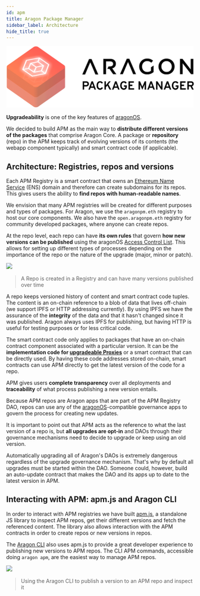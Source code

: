```yaml
---
id: apm
title: Aragon Package Manager
sidebar_label: Architecture
hide_title: true
---
```


![](/docs/assets/brand/aragonpm.png)

**Upgradeability** is one of the key features of [aragonOS](/docs/aragonos-intro.html).

We decided to build APM as the main way to **distribute different versions of the packages** that comprise Aragon Core. A package or **repository** (repo) in the APM keeps track of evolving versions of its contents (the webapp component typically) and smart contract code (if applicable).

## Architecture: Registries, repos and versions

Each APM Registry is a smart contract that owns an [Ethereum Name Service](https://ens.domains/) (ENS) domain and therefore can create subdomains for its repos. This gives users the ability to **find repos with human-readable names**.

We envision that many APM registries will be created for different purposes and types of packages. For Aragon, we use the `aragonpm.eth` registry to host our core components. We also have the `open.aragonpm.eth` registry for community developed packages, where anyone can create repos.

At the repo level, each repo can have **its own rules** that govern **how new versions can be published** using the aragonOS [Access Control List](/docs/acl-intro.html). This allows for setting up different types of processes depending on the importance of the repo or the nature of the upgrade (major, minor or patch).

![](https://blog.aragon.org/content/images/2018/08/0_THgdT5gn4P-WjT3d.png)

> A Repo is created in a Registry and can have many versions published over time

A repo keeps versioned history of content and smart contract code tuples. The content is an on-chain reference to a blob of data that lives off-chain (we support IPFS or HTTP addressing currently). By using IPFS we have the assurance of the **integrity** of the data and that it hasn't changed since it was published. Aragon always uses IPFS for publishing, but having HTTP is useful for testing purposes or for less critical code.

The smart contract code only applies to packages that have an on-chain contract component associated with a particular version. It can be the **implementation code for [upgradeable Proxies](/docs/upgradeability-intro.html)** or a smart contract that can be directly used. By having these code addresses stored on-chain, smart contracts can use APM directly to get the latest version of the code for a repo.

APM gives users **complete transparency** over all deployments and **traceability** of what process publishing a new version entails.

Because APM repos are Aragon apps that are part of the APM Registry DAO, repos can use any of the [aragonOS](/docs/aragonos-intro.html)-compatible governance apps to govern the process for creating new updates.

It is important to point out that APM acts as the reference to what the last version of a repo is, but **all upgrades are opt-in** and DAOs through their governance mechanisms need to decide to upgrade or keep using an old version.

Automatically upgrading all of Aragon's DAOs is extremely dangerous regardless of the upgrade governance mechanism. That's why by default all upgrades must be started within the DAO. Someone could, however, build an auto-update contract that makes the DAO and its apps up to date to the latest version in APM.

## Interacting with APM: apm.js and Aragon CLI

In order to interact with APM registries we have built [apm.js](https://github.com/aragon/apm.js), a standalone JS library to inspect APM repos, get their different versions and fetch the referenced content. The library also allows interaction with the APM contracts in order to create repos or new versions in repos.

The [Aragon CLI](/docs/cli-usage.html) also uses apm.js to provide a great developer experience to publishing new versions to APM repos. The CLI APM commands, accessible doing `aragon apm`, are the easiest way to manage APM repos.

![](https://blog.aragon.org/content/images/2018/08/0_h6eCFJahFwtwL3GN.png)
>  Using the Aragon CLI to publish a version to an APM repo and inspect it
